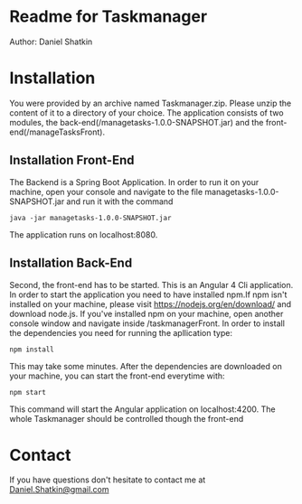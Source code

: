 # Readme for Taskmanager
Author: Daniel Shatkin

# Installation
You were provided by an archive named Taskmanager.zip. Please unzip the content of it to a directory of your choice. 
The application consists of two modules, the back-end(/managetasks-1.0.0-SNAPSHOT.jar) and the front-end(/manageTasksFront).

## Installation Front-End

The Backend is a Spring Boot Application. In order to run it on your machine, open your console and navigate to the file managetasks-1.0.0-SNAPSHOT.jar and run it with the command

    java -jar managetasks-1.0.0-SNAPSHOT.jar

The application runs on localhost:8080.
## Installation Back-End

Second, the front-end has to be started. This is an Angular 4 Cli application. In order to start the application you need to have installed npm.If npm isn't installed on your machine, please visit 
https://nodejs.org/en/download/ and download node.js. If you've installed npm on your machine, open another console window and navigate inside /taskmanagerFront.
In order to install the dependencies you need for running the apllication type:

    npm install
    
This may take some minutes. After the dependencies are downloaded on your machine, you can start the front-end everytime with:

    npm start

This command will start the Angular application on localhost:4200. The whole Taskmanager should be controlled though the front-end 

# Contact
If you have questions don't hesitate to contact me at Daniel.Shatkin@gmail.com